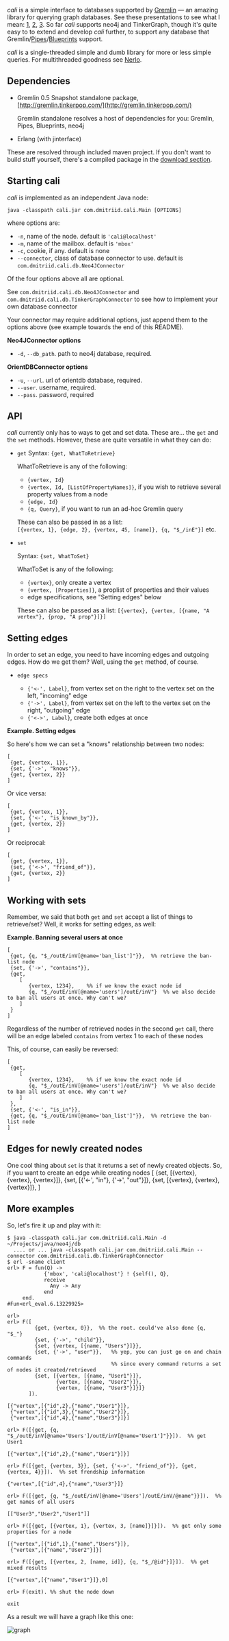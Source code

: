 *cali* is a simple interface to databases supported by [Gremlin](http://gremlin.tinkerpop.com/) — an amazing library for querying graph databases. See these presentations to see what I mean: [1](http://www.slideshare.net/slidarko/computing-with-directed-labeled-graphs-3879998), [2](http://www.slideshare.net/slidarko/graph-windycitydb2010), [3](http://www.slideshare.net/slidarko/problemsolving-using-graph-traversals-searching-scoring-ranking-and-recommendation). So far *cali* supports neo4j and TinkerGraph, though it's quite easy to to extend and develop *cali* further, to support any database that Gremlin/[Pipes](http://pipes.tinkerpop.com/)/[Blueprints](http://blueprints.tinkerpop.com/) support.

*cali* is a single-threaded simple and dumb library for more or less simple queries. For multithreaded goodness see [Nerlo](http://github.com/nerlo/nerlo).

Dependencies
---

* Gremlin 0.5 Snapshot standalone package, [http://gremlin.tinkerpop.com/](http://gremlin.tinkerpop.com/)
  
  Gremlin standalone resolves a host of dependencies for you: Gremlin, Pipes, Blueprints, neo4j

* Erlang (with jinterface)

These are resolved through included maven project. If you don't want to build stuff yourself, there's a compiled package in the [download section](http://github.com/dmitriid/cali/downloads).

Starting cali
--------

*cali* is implemented as an independent Java node:  

    java -classpath cali.jar com.dmitriid.cali.Main [OPTIONS]

where options are:

* `-n`, name of the node. default is `'cali@localhost'`
* `-m`, name of the mailbox. default is `'mbox'`
* `-c`, cookie, if any. default is none
* `--connector`, class of database connector to use. default is `com.dmitriid.cali.db.Neo4JConnector`

Of the four options above all are optional.

See `com.dmitriid.cali.db.Neo4JConnector` and `com.dmitriid.cali.db.TinkerGraphConnector` to see how to implement your own database connector

Your connector may require additional options, just append them to the options above (see example towards the end of this README).


**Neo4JConnector options**

* `-d`, `--db_path`. path to neo4j database, required.

**OrientDBConnector options**

* `-u`, `--url`. url of orientdb database, required.
* `--user`. username, required.
* `--pass`. password, required

API
---

*cali* currently only has to ways to get and set data. These are... the `get` and the `set` methods. However, these are quite versatile in what they can do:

* `get`
  Syntax: `{get, WhatToRetrieve}`
  
  WhatToRetrieve is any of the following:

  * `{vertex, Id}`
  * `{vertex, Id, [ListOfPropertyNames]}`, if you wish to retrieve several property values from a node
  * `{edge, Id}`
  * `{q, Query}`, if you want to run an ad-hoc Gremlin query

  These can also be passed in as a list:  
  `[{vertex, 1}, {edge, 2}, {vertex, 45, [name]}, {q, "$_/inE"}]` etc.

* `set`

  Syntax: `{set, WhatToSet}`
  
  WhatToSet is any of the following:

  * `{vertex}`, only create a vertex
  * `{vertex, [Properties]}`, a proplist of properties and their values
  * edge specifications, see "Setting edges" below

  These can also be passed as a list:
  `[{vertex}, {vertex, [{name, "A vertex"}, {prop, "A prop"}]}]`

Setting edges
---

In order to set an edge, you need to have incoming edges and outgoing edges. How do we get them? Well, using the `get` method, of course.

* `edge specs`

   * `{'<-', Label}`, from vertex set on the right to the vertex set on the left, "incoming" edge
   * `{'->', Label}`, from vertex set on the left to the vertex set on the right, "outgoing" edge
   * `{'<->', Label}`, create both edges at once
   
**Example. Setting edges**

So here's how we can set a "knows" relationship between two nodes:

    [
     {get, {vertex, 1}},
     {set, {'->', "knows"}},
     {get, {vertex, 2}}
    ]

Or vice versa:

    [
     {get, {vertex, 1}},
     {set, {'<-', "is_known_by"}},
     {get, {vertex, 2}}
    ]

Or reciprocal:

    [
     {get, {vertex, 1}},
     {set, {'<->', "friend_of"}},
     {get, {vertex, 2}}
    ]

Working with sets
---

Remember, we said that both `get` and `set` accept a list of things to retrieve/set? Well, it works for setting edges, as well:

**Example. Banning several users at once**

    [
     {get, {q, "$_/outE/inV[@name='ban_list']"}},  %% retrieve the ban-list node
     {set, {'->', "contains"}},
     {get, 
        [
           {vertex, 1234},    %% if we know the exact node id
           {q, "$_/outE/inV[@name='users']/outE/inV"}  %% we also decide to ban all users at once. Why can't we?
        ]
     }
    ]

Regardless of the number of retrieved nodes in the second `get` call, there will be an edge labeled `contains` from vertex 1 to each of these nodes

This, of course, can easily be reversed:

    [
     {get, 
        [
           {vertex, 1234},    %% if we know the exact node id
           {q, "$_/outE/inV[@name='users']/outE/inV"}  %% we also decide to ban all users at once. Why can't we?
        ]
     },
     {set, {'<-', "is_in"}},
     {get, {q, "$_/outE/inV[@name='ban_list']"}},  %% retrieve the ban-list node
    ]


Edges for newly created nodes
----

One cool thing about `set` is that it returns a set of newly created objects. So, if you want to create an edge while creating nodes
    [
     {set, [{vertex}, {vertex}, {vertex}]},
     {set, [{'<-', "in"}, {'->', "out"}]},
     {set, [{vertex}, {vertex}, {vertex}]},
    ]


More examples
---

So, let's fire it up and play with it:

    $ java -classpath cali.jar com.dmitriid.cali.Main -d ~/Projects/java/neo4j/db
      .... or ... java -classpath cali.jar com.dmitriid.cali.Main --connector com.dmitriid.cali.db.TinkerGraphConnector
    $ erl -sname client
    erl> F = fun(Q) -> 
                {'mbox', 'cali@localhost'} ! {self(), Q},
                receive
                  Any -> Any
                end
         end.
    #Fun<erl_eval.6.13229925>

    erl>
    erl> F([
             {get, {vertex, 0}},  %% the root. could've also done {q, "$_"}
             {set, {'->', "child"}},
             {set, {vertex, [{name, "Users"}]}},
             {set, {'->', "user"}},   %% yep, you can just go on and chain commands
                                      %% since every command returns a set of nodes it created/retrieved
             {set, [{vertex, [{name, "User1"}]},
                    {vertex, [{name, "User2"}]},
                    {vertex, [{name, "User3"}]}]}
           ]).

    [{"vertex",[{"id",2},{"name","User1"}]},
     {"vertex",[{"id",3},{"name","User2"}]},
     {"vertex",[{"id",4},{"name","User3"}]}]

    erl> F([{get, {q, "$_/outE/inV[@name='Users']/outE/inV[@name='User1']"}}]).  %% get User1
    
    [{"vertex",[{"id",2},{"name","User1"}]}]

    erl> F([{get, {vertex, 3}}, {set, {'<->', "friend_of"}}, {get, {vertex, 4}}]).  %% set frendship information
    
    {"vertex",[{"id",4},{"name","User3"}]}

    erl> F([{get, {q, "$_/outE/inV[@name='Users']/outE/inV/@name"}}]).  %% get names of all users
    
    [["User3","User2","User1"]]

    erl> F([{get, [{vertex, 1}, {vertex, 3, [name]}]}]).  %% get only some properties for a node
    
    [{"vertex",[{"id",1},{"name","Users"}]},
     {"vertex",[{"name","User2"}]}]

    erl> F([{get, [{vertex, 2, [name, id]}, {q, "$_/@id"}]}]).  %% get mixed results
    
    [{"vertex",[{"name","User1"}]},0]

    erl> F(exit). %% shut the node down

    exit

As a result we will have a graph like this one:

![graph](http://files.dmitriid.com/images/cali/graph.gif)
